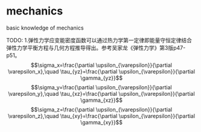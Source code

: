# mechanics
basic knowledge of mechanics

TODO:
1.弹性力学应变能密度函数可以通过热力学第一定律即能量守恒定律结合弹性力学平衡方程与几何方程推导得出。参考吴家龙《弹性力学》第3版p47-p51。
$$\sigma_x=\frac{\partial \upsilon_{\varepsilon}}{\partial \varepsilon_x},\quad
\tau_{yz}=\frac{\partial \upsilon_{\varepsilon}}{\partial \gamma_{yz}}$$
$$\sigma_y=\frac{\partial \upsilon_{\varepsilon}}{\partial \varepsilon_y},\quad
\tau_{xz}=\frac{\partial \upsilon_{\varepsilon}}{\partial \gamma_{xz}}$$
$$\sigma_z=\frac{\partial \upsilon_{\varepsilon}}{\partial \varepsilon_z},\quad
\tau_{xy}=\frac{\partial \upsilon_{\varepsilon}}{\partial \gamma_{xy}}$$
